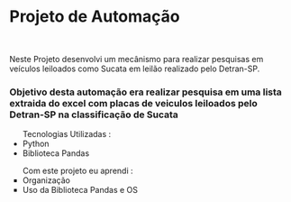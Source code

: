 <h1>Projeto de Automação</h1>
<br>
<p>Neste Projeto desenvolvi um mecânismo para realizar pesquisas em veículos leiloados como Sucata em leilão realizado pelo Detran-SP.</p>

<h3>Objetivo desta automação era realizar pesquisa em uma lista extraida do excel com placas de veiculos leiloados pelo Detran-SP na classificação de Sucata</h3>

<Ul>Tecnologias Utilizadas :
<li>Python</li>
<li>Biblioteca Pandas</li>
</Ul>

<ul>Com este projeto eu aprendi :
<li type = square> Organização</li>
<li type = square>Uso da Biblioteca Pandas e OS</li>
</ul>
